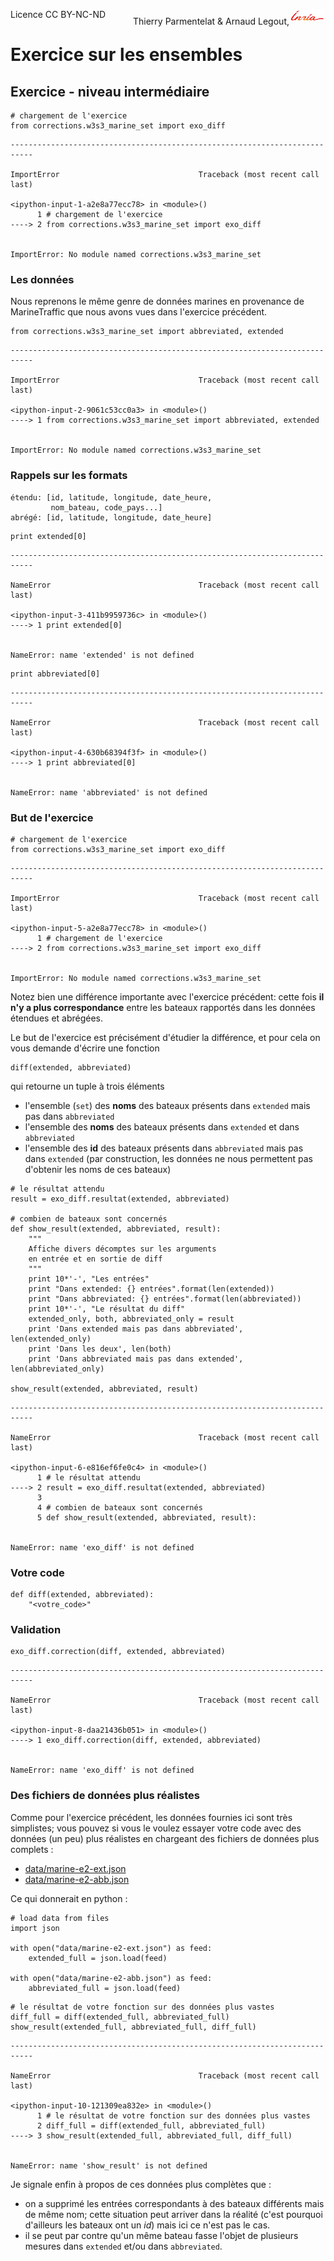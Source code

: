 
<span style="float:left;">Licence CC BY-NC-ND</span><span style="float:right;">Thierry Parmentelat &amp; Arnaud Legout,<img src="media/inria-25.png" style="display:inline"></span><br/>

# Exercice sur les ensembles

## Exercice - niveau intermédiaire


```
# chargement de l'exercice
from corrections.w3s3_marine_set import exo_diff
```


    ---------------------------------------------------------------------------

    ImportError                               Traceback (most recent call last)

    <ipython-input-1-a2e8a77ecc78> in <module>()
          1 # chargement de l'exercice
    ----> 2 from corrections.w3s3_marine_set import exo_diff
    

    ImportError: No module named corrections.w3s3_marine_set


### Les données

Nous reprenons le même genre de données marines en provenance de MarineTraffic que nous avons vues dans l'exercice précédent.


```
from corrections.w3s3_marine_set import abbreviated, extended
```


    ---------------------------------------------------------------------------

    ImportError                               Traceback (most recent call last)

    <ipython-input-2-9061c53cc0a3> in <module>()
    ----> 1 from corrections.w3s3_marine_set import abbreviated, extended
    

    ImportError: No module named corrections.w3s3_marine_set


### Rappels sur les formats

    étendu: [id, latitude, longitude, date_heure, 
             nom_bateau, code_pays...]
    abrégé: [id, latitude, longitude, date_heure]


```
print extended[0]
```


    ---------------------------------------------------------------------------

    NameError                                 Traceback (most recent call last)

    <ipython-input-3-411b9959736c> in <module>()
    ----> 1 print extended[0]
    

    NameError: name 'extended' is not defined



```
print abbreviated[0]
```


    ---------------------------------------------------------------------------

    NameError                                 Traceback (most recent call last)

    <ipython-input-4-630b68394f3f> in <module>()
    ----> 1 print abbreviated[0]
    

    NameError: name 'abbreviated' is not defined


### But de l'exercice


```
# chargement de l'exercice
from corrections.w3s3_marine_set import exo_diff
```


    ---------------------------------------------------------------------------

    ImportError                               Traceback (most recent call last)

    <ipython-input-5-a2e8a77ecc78> in <module>()
          1 # chargement de l'exercice
    ----> 2 from corrections.w3s3_marine_set import exo_diff
    

    ImportError: No module named corrections.w3s3_marine_set


Notez bien une différence importante avec l'exercice précédent: cette fois **il n'y a plus correspondance** entre les bateaux rapportés dans les données étendues et abrégées. 

Le but de l'exercice est précisément d'étudier la différence, et pour cela on vous demande d'écrire une fonction 

    diff(extended, abbreviated)

qui retourne un tuple à trois éléments
 * l'ensemble (`set`) des **noms** des bateaux présents dans `extended` mais pas dans `abbreviated`
 * l'ensemble des **noms** des bateaux présents dans `extended` et dans `abbreviated`
 * l'ensemble des **id** des bateaux présents dans `abbreviated`
 mais pas dans `extended` (par construction, les données ne nous permettent pas d'obtenir les noms de ces bateaux)


```
# le résultat attendu
result = exo_diff.resultat(extended, abbreviated)

# combien de bateaux sont concernés
def show_result(extended, abbreviated, result):
    """
    Affiche divers décomptes sur les arguments
    en entrée et en sortie de diff
    """
    print 10*'-', "Les entrées"
    print "Dans extended: {} entrées".format(len(extended))
    print "Dans abbreviated: {} entrées".format(len(abbreviated))
    print 10*'-', "Le résultat du diff"
    extended_only, both, abbreviated_only = result
    print 'Dans extended mais pas dans abbreviated', len(extended_only)
    print 'Dans les deux', len(both)
    print 'Dans abbreviated mais pas dans extended', len(abbreviated_only)

show_result(extended, abbreviated, result)
```


    ---------------------------------------------------------------------------

    NameError                                 Traceback (most recent call last)

    <ipython-input-6-e816ef6fe0c4> in <module>()
          1 # le résultat attendu
    ----> 2 result = exo_diff.resultat(extended, abbreviated)
          3 
          4 # combien de bateaux sont concernés
          5 def show_result(extended, abbreviated, result):


    NameError: name 'exo_diff' is not defined


### Votre code


```
def diff(extended, abbreviated):
    "<votre_code>"
```

### Validation


```
exo_diff.correction(diff, extended, abbreviated)
```


    ---------------------------------------------------------------------------

    NameError                                 Traceback (most recent call last)

    <ipython-input-8-daa21436b051> in <module>()
    ----> 1 exo_diff.correction(diff, extended, abbreviated)
    

    NameError: name 'exo_diff' is not defined


### Des fichiers de données plus réalistes

Comme pour l'exercice précédent, les données fournies ici sont très simplistes; vous pouvez si vous le voulez essayer votre code avec des données (un peu) plus réalistes en chargeant des fichiers de données plus complets&nbsp;:

 * [data/marine-e2-ext.json](data/marine-e2-ext.json)
 * [data/marine-e2-abb.json](data/marine-e2-abb.json)

Ce qui donnerait en python&nbsp;:


```
# load data from files
import json

with open("data/marine-e2-ext.json") as feed:
    extended_full = json.load(feed)
    
with open("data/marine-e2-abb.json") as feed:
    abbreviated_full = json.load(feed)
```


```
# le résultat de votre fonction sur des données plus vastes
diff_full = diff(extended_full, abbreviated_full)
show_result(extended_full, abbreviated_full, diff_full)
```


    ---------------------------------------------------------------------------

    NameError                                 Traceback (most recent call last)

    <ipython-input-10-121309ea832e> in <module>()
          1 # le résultat de votre fonction sur des données plus vastes
          2 diff_full = diff(extended_full, abbreviated_full)
    ----> 3 show_result(extended_full, abbreviated_full, diff_full)
    

    NameError: name 'show_result' is not defined


Je signale enfin à propos de ces données plus complètes que&nbsp;:
  * on a supprimé les entrées correspondants à des bateaux différents mais de même nom; cette situation peut arriver dans la réalité (c'est pourquoi d'ailleurs les bateaux ont un *id*) mais ici ce n'est pas le cas.
  * il se peut par contre qu'un même bateau fasse l'objet de plusieurs mesures dans `extended` et/ou dans `abbreviated`.
